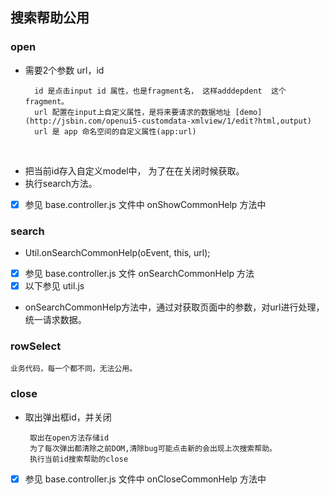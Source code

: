## 搜索帮助公用

### open 

* 需要2个参数 url，id

        id 是点击input id 属性，也是fragment名， 这样adddepdent  这个fragment。
        url 配置在input上自定义属性，是将来要请求的数据地址 [demo](http://jsbin.com/openui5-customdata-xmlview/1/edit?html,output)
        url 是 app 命名空间的自定义属性(app:url)
        
* 把当前id存入自定义model中， 为了在在关闭时候获取。 
* 执行search方法。  
* [x] 参见 base.controller.js  文件中   onShowCommonHelp 方法中  

### search

* Util.onSearchCommonHelp(oEvent, this, url);
* [x] 参见 base.controller.js 文件 onSearchCommonHelp 方法  
* [x] 以下参见 util.js
* onSearchCommonHelp方法中，通过对获取页面中的参数，对url进行处理，统一请求数据。

### rowSelect

    业务代码，每一个都不同，无法公用。
    
### close

*  取出弹出框id，并关闭 

        取出在open方法存储id
        为了每次弹出都清除之前DOM,清除bug可能点击新的会出现上次搜索帮助。
        执行当前id搜索帮助的close
        
* [x] 参见 base.controller.js  文件中   onCloseCommonHelp 方法中  
